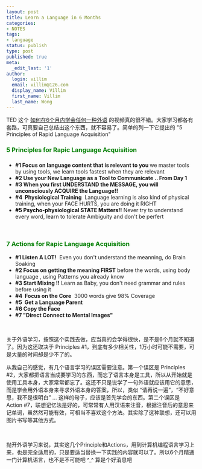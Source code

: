 ```yaml
---
layout: post
title: Learn a Language in 6 Months
categories:
- NOTES
tags:
- language
status: publish
type: post
published: true
meta:
  _edit_last: '1'
author:
  login: villim
  email: villim@126.com
  display_name: Villim
  first_name: Villim
  last_name: Wong
---
```

<p>TED 这个 <a title="How to learn a language in 6 months" href="http://v.youku.com/v_show/id_XNjY4NjE1OTQ4.html?firsttime=1" target="_blank">如何在6个月内学会任何一种外语</a> 的视频真的很不错。大家学习都各有套路，可真要自己总结出这个东西，就不容易了。简单的列一下它提出的 "5 Principles of Rapid Language Acquisition"</p>
<h3><strong><span style="color: #008000;">5 Principles for Rapic Language Acquisition</span></strong><strong></strong></h3>
<h3></h3>
<ul>
<li><strong>#1 Focus on language content that is relevant to you </strong>we master tools by using tools, we learn tools fastest when they are relevant</li>
<li><strong>#2 Use your New Language as a Tool to Communicate .. From Day 1</strong></li>
<li><strong>#3 When you first UNDERSTAND the MESSAGE, you will unconsciously ACQUIRE the Language!!</strong></li>
<li><strong>#4  Physiological Training</strong>  Language learning is also kind of physical training, when your FACE HURTS, you are doing it RIGHT</li>
<li><strong><span style="color: #000000;">#5 Psycho-physiological STATE Matters!!</span></strong> Never try to understand every word, learn to tolerate Ambiguity and don't be perfert</li>
</ul>
<p>&nbsp;</p>
<h3><span style="color: #008000;"><strong>7 Actions for Rapic Language Acquisition</strong></span></h3>
<ul>
<li><strong>#1 Listen A LOT!</strong>  Even you don't understand the meanning, do Brain Soaking</li>
<li><strong>#2 Focus on getting the meaning FIRST</strong> before the words, using body language , using Patterns you already know</li>
<li><strong>#3 Start Mixing !!</strong> Learn as Baby, you don't need grammar and rules before using it</li>
<li><strong>#4  Focus on the Core</strong>  3000 words give 98% Coverage</li>
<li><strong>#5  Get a Language Parent</strong></li>
<li><strong>#6 Copy the Face</strong></li>
<li><strong>#7 "Direct Connect to Mental Images"</strong></li>
</ul>
<p>&nbsp;</p>
<p>关于外语学习，按照这个实践去做，应当真的会学得很快，是不是6个月就不知道了。因为这还取决于 Principles #1，到底有多少相关性，1万小时可能不需要，可是大量的时间却是少不了的。</p>
<p>从我自己的感觉，有几个语言学习的误区需要注意。第一个误区是 Principles #2，大家都把语言当成要学习的东西，而忘了语言本身是工具，所以从开始就是使用工具本身，大家常常都忘了。这还不只是说学了一句外语就应该用它的意思，而是学会用外语本身来寻求外语本身的答案，所以，类似 “请再说一遍”，“不好意思，我不是很明白” ... 这样的句子，应该是首先学会的东西。第二个误区是 Action #7，联想记忆法是好的，可常常有人用汉语来注音，根据注音后的意思来记单词，虽然然可能有效，可相当不喜欢这个方法。其实除了这种联想，还可以用图片书写等其他方式。</p>
<p>&nbsp;</p>
<p>抛开外语学习来说，其实这几个Principle和Actions，用到计算机编程语言学习上来，也是完全适用的，只是要适当替换一下实践的内容就可以了。所以6个月精通一门计算机语言，也不是不可能吧 ^_^ 算是个好消息吧</p>
